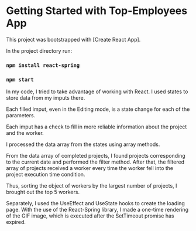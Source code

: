 # Getting Started with Top-Employees App

This project was bootstrapped with [Create React App].

In the project directory run:

### `npm install react-spring`

### `npm start`


In my code, I tried to take advantage of working with React. I used states to store data from my imputs there.

Each filled imput, even in the Editing mode, is a state change for each of the parameters.

Each imput has a check to fill in more reliable information about the project and the worker.


I processed the data array from the states using array methods.

From the data array of completed projects, I found projects corresponding to the current date and performed the filter method. After that, the filtered array of projects received a worker every time the worker fell into the project execution time condition.

Thus, sorting the object of workers by the largest number of projects, I brought out the top 5 workers.


Separately, I used the UseEffect and UseState hooks to create the loading page. With the use of the React-Spring library, I made a one-time rendering of the GIF image, which is executed after the SetTimeout promise has expired.
